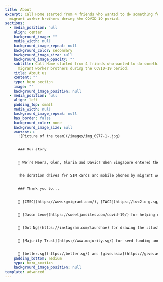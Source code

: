 ```yaml
---
title: About
excerpt: Call Home started from 4 friends who wanted to do something for our
  migrant worker brothers during the COVID-19 period.
sections:
  - media_position: null
    align: center
    background_image: ""
    media_width: null
    background_image_repeat: null
    background_color: secondary
    background_image_size: null
    background_image_opacity: ""
    subtitle: Call Home started from 4 friends who wanted to do something for our
      migrant worker brothers during the COVID-19 period.
    title: About us
    content: ""
    type: hero_section
    image: ""
    background_image_position: null
  - media_position: null
    align: left
    padding_top: small
    media_width: null
    background_image_repeat: null
    has_border: false
    background_color: none
    background_image_size: null
    content: >-
      ![Picture of the team](/images/img_0977-1-.jpg)


      ### Our story


      👋 We’re Meera, Glen, Gloria and David! When Singapore entered the circuit breaker period, we found ourselves grateful for the privilege we had to spend time with our families, but concerned that this ability to connect with loved ones was not shared by all.


      The donation drives for SIM cards and mobile phones by migrant worker groups prompted us to dig deeper in how to improve connectivity for the migrant worker population. This eventually led to Call Home being born.


      ### Thank you to...


      💜 [CMSC](https://www.sgmigrant.com/), [TWC2](https://twc2.org.sg/), [HOME](https://www.home.org.sg/) for helping make Call Home available to migrant workers in Singapore!


      💜 [Jason Leow](https://sweetjamsites.com/covid-19/) for helping make this landing page!


      💜 [Dot Ng](https://instagram.com/launshae) for drawing the illustrations, and [](https://adhikary.net/)[Farhan Shahriar](https://www.linkedin.com/in/farhan-shahriar-1885b4153) and [Sonali Dey](https://www.instagram.com/deybaker/) for translating to Bengali!


      💜 [Majurity Trust](https://www.majurity.sg/) for seed funding and sticking all the way through our pivots!


      💜 [better.sg](https://better.sg/) and [give.asia](https://give.asia/) for the invaluable advice and media opportunities!
    padding_bottom: medium
    type: hero_section
    background_image_position: null
template: advanced
---
```

